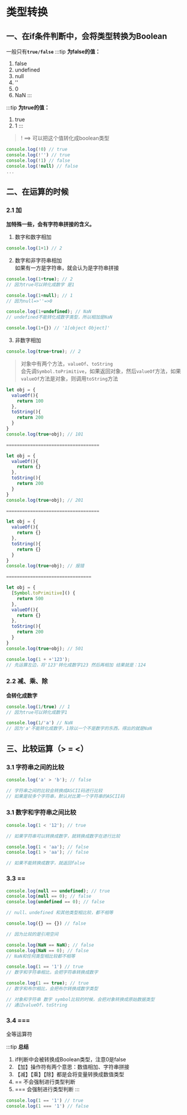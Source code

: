 # 类型转换

## 一、在if条件判断中，会将类型转换为Boolean
一般只有<b>`true/false`</b>
:::tip
<b>为false的值：</b>
1. false
2. undefined
3. null
4. ''
5. 0
6. NaN
:::

:::tip
<b>为true的值：</b>
1. true
2. 1
:::

> ! ==> 可以把这个值转化成boolean类型
```js
console.log(!0) // true
console.log(!'') // true
console.log(!1) // false
console.log(!null) // false
...
```

## 二、在运算的时候
### 2.1 加
<b>加特殊一些，会有字符串拼接的含义。</b>
1. 数字和数字相加
```js
console.log(1+1) // 2
```
2. 数字和非字符串相加\
如果有一方是字符串，就会认为是字符串拼接
```js
console.log(1+true); // 2
// 因为true可以转化成数字 是1

console.log(1+null); // 1
// 因为null=>''=>0

console.log(1+undefined); // NaN
// undefined不能转化成数字类型，所以相加是NaN

console.log(1+{}) // '1[object Object]'
```

3. 非数字相加
```js
console.log(true+true); // 2
```
> 对象中有两个方法，`valueOf`、`toString`\
> 会先调`Symbol.toPrimitive`，如果返回对象，然后`valueOf`方法，如果`valueOf`方法是对象，则调用`toString`方法
```js
let obj = {
  valueOf(){
    return 100
  },
  toString(){
    return 200
  }
}
console.log(true+obj); // 101

===================================

let obj = {
  valueOf(){
    return {}
  },
  toString(){
    return 200
  }
}
console.log(true+obj); // 201

===================================

let obj = {
  valueOf(){
    return {}
  },
  toString(){
    return {}
  }
}
console.log(true+obj); // 报错

================================

let obj = {
  [Symbol.toPrimitive]() {
    return 500
  },
  valueOf(){
    return {}
  },
  toString(){
    return 200
  }
}
console.log(true+obj); // 501
```

```js
console.log(1 + +'123');
// 先运算左边，将'123'转化成数字123 然后再相加 结果就是：124
```

### 2.2 减、乘、除
<b>会转化成数字</b>
```js
console.log(1/true) // 1
// 因为true可以转化成数字1
```
```js
console.log(1/'a') // NaN
// 因为'a'不能转化成数字，1除以一个不是数字的东西，得出的就是NaN
```

## 三、比较运算（> = <）
### 3.1 字符串之间的比较
```js
console.log('a' > 'b'); // false

// 字符串之间的比较会转换成ASCII码进行比较
// 如果是较多个字符串，默认对比第一个字符串的ASCII码
```

### 3.1 数字和字符串之间比较
```js
console.log(1 < '12'); // true

// 如果字符串可以转换成数字，就转换成数字在进行比较
```
```js
console.log(1 < 'aa'); // false
console.log(1 > 'aa'); // false

// 如果不能转换成数字，就返回false
```

### 3.3 ==
```js
console.log(null == undefined); // true
console.log(null == 0); // false
console.log(undefined == 0); // false

// null、undefined 和其他类型相比较，都不相等
```
```js
console.log({} == {}) // false

// 因为比较的是引用空间

console.log(NaN == NaN); // false
console.log(NaN == 0); // false
// NaN和任何类型相比较都不相等
```

```js
console.log(1 == '1') // true
// 数字和字符串相比，会把字符串转换成数字

console.log(1 == true); // true
// 数字和布尔相比，会把布尔转换成数字类型
```

```js
// 对象和字符串 数字 symbol比较的时候，会把对象转换成原始数据类型
// 通过valueOf、toString
```

### 3.4 ===
全等运算符

:::tip
<b>总结</b>
1. if判断中会被转换成Boolean类型，注意0是false
2. 【加】操作符有两个意思：数值相加、字符串拼接
3.  【减】【乘】【除】都是会将变量转换成数值类型
4. == 不会强制进行类型判断
5. === 会强制进行类型判断
:::
```js
console.log(1 == '1') // true
console.log(1 === '1') // false
```
